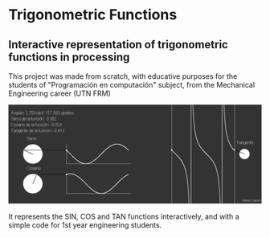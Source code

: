 # Trigonometric Functions
## Interactive representation of trigonometric functions in processing

This project was made from scratch, with educative purposes for the students of "Programación en computación" subject, from the Mechanical Engineering career (UTN FRM)

![logo](https://raw.githubusercontent.com/caparrosmatias/trigonometric/master/thumbnail.PNG)

It represents the SIN, COS and TAN functions interactively, and with a simple code for 1st year engineering students.
